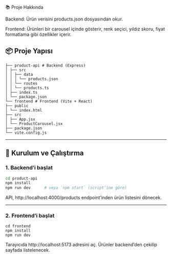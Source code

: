 📚 Proje Hakkında

Backend: Ürün verisini products.json dosyasından okur.

Frontend: Ürünleri bir carousel içinde gösterir, renk seçici, yıldız skoru, fiyat formatlama gibi özellikler içerir.

## 📦 Proje Yapısı
```
├── product-api # Backend (Express)
│ ├── src
│ │ ├── data
│ │ │ └── products.json
│ │ └── routes
│ │ └── products.ts
│ ├── index.ts
│ └── package.json
└── frontend # Frontend (Vite + React)
├── public
│ └── index.html
├── src
│ ├── App.jsx
│ └── ProductCarousel.jsx
├── package.json
└── vite.config.js
```
---

## 🚀 Kurulum ve Çalıştırma

### 1. Backend’i başlat

```bash
cd product-api
npm install
npm run dev      # veya `npm start` (script’ine göre)
```

API, http://localhost:4000/products endpoint’inden ürün listesini dönecek.

----

### 2. Frontend’i başlat

```
cd frontend
npm install
npm run dev
```

Tarayıcıda http://localhost:5173 adresini aç. Ürünler backend’den çekilip sayfada listelenecek.


